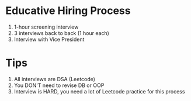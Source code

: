 # Educative Hiring Process
1. 1-hour screening interview
2. 3 interviews back to back (1 hour each)
3. Interview with Vice President

# Tips
1. All interviews are DSA (Leetcode)
2. You DON'T need to revise DB or OOP
3. Interview is HARD, you need a lot of Leetcode practice for this process
